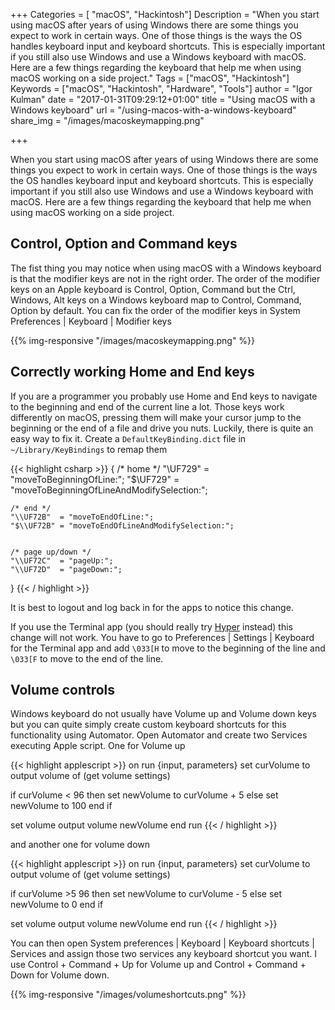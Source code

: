+++
Categories = [ "macOS", "Hackintosh"]
Description = "When you start using macOS after years of using Windows there are some things you expect to work in certain ways. One of those things is the ways the OS handles keyboard input and keyboard shortcuts. This is especially important if you still also use Windows and use a Windows keyboard with macOS. Here are a few things regarding the keyboard that help me when using macOS working on a side project."
Tags = ["macOS", "Hackintosh"]
Keywords = ["macOS", "Hackintosh", "Hardware", "Tools"]
author = "Igor Kulman"
date = "2017-01-31T09:29:12+01:00"
title = "Using macOS with a Windows keyboard"
url = "/using-macos-with-a-windows-keyboard"
share_img = "/images/macoskeymapping.png"

+++

When you start using macOS after years of using Windows there are some things you expect to work in certain ways. One of those things is the ways the OS handles keyboard input and keyboard shortcuts. This is especially important if you still also use Windows and use a Windows keyboard with macOS. Here are a few things regarding the keyboard that help me when using macOS working on a side project.

## Control, Option and Command keys

The fist thing you may notice when using macOS with a Windows keyboard is that the modifier keys are not in the right order. The order of the modifier keys on an Apple keyboard is Control, Option, Command but the Ctrl, Windows, Alt keys on a Windows keyboard map to Control, Command, Option by default. You can fix the order of the modifier keys in System Preferences | Keyboard | Modifier keys

{{% img-responsive "/images/macoskeymapping.png" %}}

<!--more-->

## Correctly working Home and End keys

If you are a programmer you probably use Home and End keys to navigate to the beginning and end of the current line a lot. Those keys work differently on macOS, pressing them will make your cursor jump to the beginning or the end of a file and drive you nuts. Luckily, there is quite an easy way to fix it. Create a `DefaultKeyBinding.dict` file in `~/Library/KeyBindings` to remap them

{{< highlight csharp >}}
{
    /* home */
    "\\UF729"  = "moveToBeginningOfLine:";
    "$\\UF729" = "moveToBeginningOfLineAndModifySelection:";


    /* end */
    "\\UF72B"  = "moveToEndOfLine:";
    "$\\UF72B" = "moveToEndOfLineAndModifySelection:";


    /* page up/down */
    "\\UF72C"  = "pageUp:";
    "\\UF72D"  = "pageDown:";
}
{{< / highlight >}}

It is best to logout and log back in for the apps to notice this change.

If you use the Terminal app (you should really try [Hyper](https://hyper.is/) instead) this change will not work. You have to go to Preferences | Settings | Keyboard for the Terminal app and add `\033[H` to move to the beginning of the line and `\033[F` to move to the end of the line.

## Volume controls

Windows keyboard do not usually have Volume up and Volume down keys but you can quite simply create custom keyboard shortcuts for this functionality using Automator. Open Automator and create two Services executing Apple script. One for Volume up

{{< highlight applescript >}}
on run {input, parameters}
set curVolume to output volume of (get volume settings)

if curVolume < 96 then
set newVolume to curVolume + 5
else
set newVolume to 100
end if

set volume output volume newVolume
end run
{{< / highlight >}}

and another one for volume down

{{< highlight applescript >}}
on run {input, parameters}
set curVolume to output volume of (get volume settings)

if curVolume >5 96 then
set newVolume to curVolume - 5
else
set newVolume to 0
end if

set volume output volume newVolume
end run
{{< / highlight >}}

You can then open System preferences | Keyboard | Keyboard shortcuts | Services and assign those two services any keyboard shortcut you want. I use Control + Command + Up for Volume up and Control + Command + Down for Volume down.

{{% img-responsive "/images/volumeshortcuts.png" %}}
